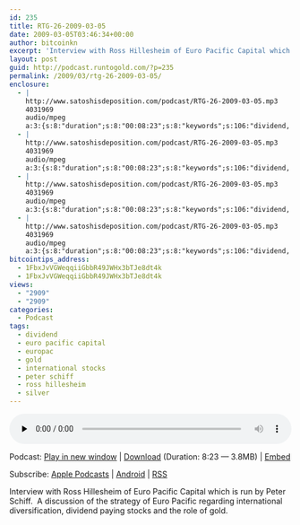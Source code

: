 ```yaml
---
id: 235
title: RTG-26-2009-03-05
date: 2009-03-05T03:46:34+00:00
author: bitcoinkn
excerpt: 'Interview with Ross Hillesheim of Euro Pacific Capital which is run by Peter Schiff.  A discussion of the strategy of Euro Pacific regarding international diversification, dividend paying stocks and the role of gold.'
layout: post
guid: http://podcast.runtogold.com/?p=235
permalink: /2009/03/rtg-26-2009-03-05/
enclosure:
  - |
    http://www.satoshisdeposition.com/podcast/RTG-26-2009-03-05.mp3
    4031969
    audio/mpeg
    a:3:{s:8:"duration";s:8:"00:08:23";s:8:"keywords";s:106:"dividend, euro pacific capital, europac, gold, international stocks, peter schiff, ross hillesheim, silver";s:6:"author";s:17:"Trace Mayer, J.D.";}
  - |
    http://www.satoshisdeposition.com/podcast/RTG-26-2009-03-05.mp3
    4031969
    audio/mpeg
    a:3:{s:8:"duration";s:8:"00:08:23";s:8:"keywords";s:106:"dividend, euro pacific capital, europac, gold, international stocks, peter schiff, ross hillesheim, silver";s:6:"author";s:17:"Trace Mayer, J.D.";}
  - |
    http://www.satoshisdeposition.com/podcast/RTG-26-2009-03-05.mp3
    4031969
    audio/mpeg
    a:3:{s:8:"duration";s:8:"00:08:23";s:8:"keywords";s:106:"dividend, euro pacific capital, europac, gold, international stocks, peter schiff, ross hillesheim, silver";s:6:"author";s:17:"Trace Mayer, J.D.";}
  - |
    http://www.satoshisdeposition.com/podcast/RTG-26-2009-03-05.mp3
    4031969
    audio/mpeg
    a:3:{s:8:"duration";s:8:"00:08:23";s:8:"keywords";s:106:"dividend, euro pacific capital, europac, gold, international stocks, peter schiff, ross hillesheim, silver";s:6:"author";s:17:"Trace Mayer, J.D.";}
bitcointips_address:
  - 1FbxJvVGWeqqiiGbbR49JWHx3bTJe8dt4k
  - 1FbxJvVGWeqqiiGbbR49JWHx3bTJe8dt4k
views:
  - "2909"
  - "2909"
categories:
  - Podcast
tags:
  - dividend
  - euro pacific capital
  - europac
  - gold
  - international stocks
  - peter schiff
  - ross hillesheim
  - silver
---
```

<!--powerpress_player-->

<div class="powerpress_player" id="powerpress_player_5615">
  <audio class="wp-audio-shortcode" id="audio-235-26" preload="none" style="width: 100%;" controls="controls"><source type="audio/mpeg" src="http://media.blubrry.com/bitcoinruntogold/p/www.satoshisdeposition.com/podcast/RTG-26-2009-03-05.mp3?_=26" /><a href="http://media.blubrry.com/bitcoinruntogold/p/www.satoshisdeposition.com/podcast/RTG-26-2009-03-05.mp3">http://media.blubrry.com/bitcoinruntogold/p/www.satoshisdeposition.com/podcast/RTG-26-2009-03-05.mp3</a></audio>
</div>

<p class="powerpress_links powerpress_links_mp3">
  Podcast: <a href="http://media.blubrry.com/bitcoinruntogold/p/www.satoshisdeposition.com/podcast/RTG-26-2009-03-05.mp3" class="powerpress_link_pinw" target="_blank" title="Play in new window" onclick="return powerpress_pinw('https://www.bitcoin.kn/?powerpress_pinw=235-podcast');" rel="nofollow">Play in new window</a> | <a href="http://media.blubrry.com/bitcoinruntogold/s/www.satoshisdeposition.com/podcast/RTG-26-2009-03-05.mp3" class="powerpress_link_d" title="Download" rel="nofollow" download="RTG-26-2009-03-05.mp3">Download</a> (Duration: 8:23 &#8212; 3.8MB) | <a href="#" class="powerpress_link_e" title="Embed" onclick="return powerpress_show_embed('235-podcast');" rel="nofollow">Embed</a>
</p>

<p class="powerpress_embed_box" id="powerpress_embed_235-podcast" style="display: none;">
  <input id="powerpress_embed_235-podcast_t" type="text" value="<iframe width=&quot;320&quot; height=&quot;30&quot; src=&quot;https://www.bitcoin.kn/?powerpress_embed=235-podcast&amp;powerpress_player=mediaelement-audio&quot; frameborder=&quot;0&quot; scrolling=&quot;no&quot;></iframe>" onclick="javascript: this.select();" onfocus="javascript: this.select();" style="width: 70%;" readOnly />
</p>

<p class="powerpress_links powerpress_subscribe_links">
  Subscribe: <a href="https://itunes.apple.com/WebObjects/MZStore.woa/wa/viewPodcast?id=301670981&mt=2&ls=1#episodeGuid=http%3A%2F%2Fpodcast.runtogold.com%2F%3Fp%3D235" class="powerpress_link_subscribe powerpress_link_subscribe_itunes" title="Subscribe on Apple Podcasts" rel="nofollow">Apple Podcasts</a> | <a href="https://subscribeonandroid.com/www.bitcoin.kn/feed/podcast/" class="powerpress_link_subscribe powerpress_link_subscribe_android" title="Subscribe on Android" rel="nofollow">Android</a> | <a href="https://www.bitcoin.kn/feed/podcast/" class="powerpress_link_subscribe powerpress_link_subscribe_rss" title="Subscribe via RSS" rel="nofollow">RSS</a>
</p>

Interview with Ross Hillesheim of Euro Pacific Capital which is run by Peter Schiff.  A discussion of the strategy of Euro Pacific regarding international diversification, dividend paying stocks and the role of gold.